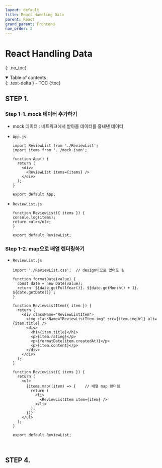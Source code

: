 ```yaml
---
layout: default
title: React Handling Data
parent: React
grand_parent: Frontend
nav_order: 2
---
```


# React Handling Data
{: .no_toc}

<details open markdown="block">
  <summary>
    Table of contents
  </summary>
  {: .text-delta }
- TOC
{:toc}
</details>
<!------------------------------------ STEP ------------------------------------>

## STEP 1. 

### Step 1-1. mock 데이터 추가하기

- mock 데이터 : 네트워크에서 받아올 데이터를 흉내낸 데이터

* `App.js`

  ```react
  import ReviewList from './ReviewList';
  import items from '../mock.json';

  function App() {
    return (
      <div>
        <ReviewList items={items} />
      </div>
    );
  }

  export default App;
  ```

* `ReviewList.js`

  ```react
  function ReviewList({ items }) {
  console.log(items);
  return <ul></ul>;
  }

  export default ReviewList;
  ```

### Step 1-2. map으로 배열 렌더링하기


* `ReviewList.js`

  ```react
  import './ReviewList.css';  // design이므로 없어도 됨

  function formatDate(value) {
    const date = new Date(value);
    return `${date.getFullYear()}. ${date.getMonth() + 1}. ${date.getDate()}`;
  }

  function ReviewListItem({ item }) {
    return (
      <div className="ReviewListItem">
        <img className="ReviewListItem-img" src={item.imgUrl} alt={item.title} />
        <div>
          <h1>{item.title}</h1>
          <p>{item.rating}</p>
          <p>{formatDate(item.createdAt)}</p>
          <p>{item.content}</p>
        </div>
      </div>
    );
  }

  function ReviewList({ items }) {
    return (
      <ul>
        {items.map((item) => {    // 배열 map 랜더링
          return (
            <li>
              <ReviewListItem item={item} />
            </li>
          );
        })}
      </ul>
    );
  }

  export default ReviewList;
  ```




<br> 

<!------------------------------------ STEP ------------------------------------>
## STEP 4. 

<br>

<!------------------------------------ STEP ------------------------------------>
